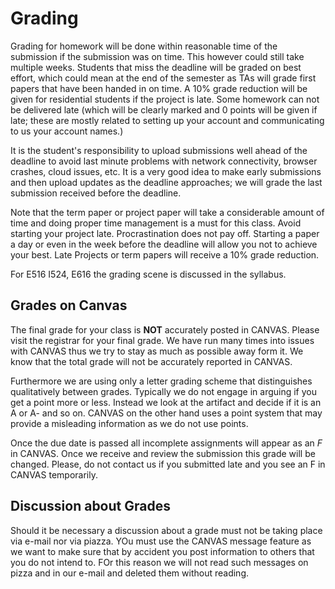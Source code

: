 Grading
=======

Grading for homework will be done within reasonable time of the
submission if the submission was on time. This however could still take
multiple weeks. Students that miss the deadline will be graded on best
effort, which could mean at the end of the semester as TAs will grade
first papers that have been handed in on time. A 10% grade reduction
will be given for residential students if the project is late. Some
homework can not be delivered late (which will be clearly marked and 0
points will be given if late; these are mostly related to setting up
your account and communicating to us your account names.)

It is the student's responsibility to upload submissions well ahead of
the deadline to avoid last minute problems with network connectivity,
browser crashes, cloud issues, etc. It is a very good idea to make early
submissions and then upload updates as the deadline approaches; we will
grade the last submission received before the deadline.

Note that the term paper or project paper will take a considerable
amount of time and doing proper time management is a must for this
class. Avoid starting your project late. Procrastination does not pay
off. Starting a paper a day or even in the week before the deadline will
allow you not to achieve your best. Late Projects or term papers will
receive a 10% grade reduction.

For E516 I524, E616 the grading scene is discussed in the syllabus.

Grades on Canvas
----------------

The final grade for your class is **NOT** accurately posted in CANVAS.
Please visit the registrar for your final grade. We have run many times
into issues with CANVAS thus we try to stay as much as possible away
form it. We know that the total grade will not be accurately reported in
CANVAS.

Furthermore we are using only a letter grading scheme that distinguishes
qualitatively between grades. Typically we do not engage in arguing if
you get a point more or less. Instead we look at the artifact and decide
if it is an A or A- and so on. CANVAS on the other hand uses a point
system that may provide a misleading information as we do not use
points.

Once the due date is passed all incomplete assignments will appear as an
*F* in CANVAS. Once we receive and review the submission this grade will
be changed. Please, do not contact us if you submitted late and you see
an F in CANVAS temporarily.

Discussion about Grades
-----------------------

Should it be necessary a discussion about a grade must not be taking
place via e-mail nor via piazza. YOu must use the CANVAS message feature
as we want to make sure that by accident you post information to others
that you do not intend to. FOr this reason we will not read such
messages on pizza and in our e-mail and deleted them without reading.

